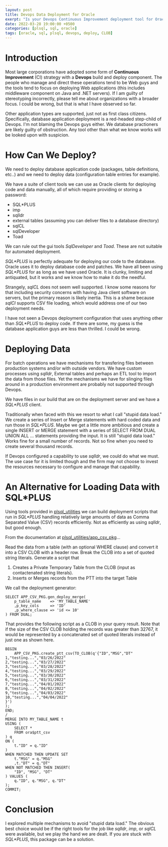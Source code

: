 ```yaml
---
layout: post
title: Devops Data Deployment for Oracle
exerpt: "Is your Devops Continuous Improvement deployment tool for Oracle cramping your style? I present one way of making it better for the case where you need to deploy data in addition to code."
date: 2022-03-28 19:00:00 +0500
categories: [plsql, sql, oracle]
tags: [oracle, sql, plsql, devops, deploy, CLOB]
---
```

# Introduction

Most large corporations have adopted some form of **Continuous Improvement** (CI)
strategy with a **Devops** build and deploy component. 
The people who manage and direct these operations tend to
be Web guys and the tools tend to focus on deploying Web applications (this includes
middleware component on Java and .NET servers). If I am
guilty of stereotyping incorrectly, please tell me about organizations with 
a broader focus. I could be wrong, but that is what I have observed so far.

Other application types are supported, just not as first class citizens.
Specifically, database application deployment is a red-headed step-child
of Devops. I'm not blaming the Devops guys either. We database practioners
are likely guilty of obstruction. Any tool other than what we know works
will be looked upon with suspicion. 

# How Can We Deploy?

We need to deploy database application code (packages, table definitions, etc..)
and we need to deploy data (configuration table entries for example).

We have a suite of client tools we can use as Oracle clients for deploying
code and data manually, all of which require providing or storing a password:

- SQL\*PLUS
- imp
- sqlldr
- external tables (assuming you can deliver files to a database directory)
- sqlCL
- sqlDeveloper
- Toad

We can rule out the gui tools *SqlDeveloper* and *Toad*. These are not suitable for automated
deployment.

*SQL\*PLUS* is perfectly adequate for deploying our code to the database. Oracle uses it to 
deploy database code and patches. We have
all been using *SQL\*PLUS* for as long as we have used Oracle. It is clunky, limiting and antiquated,
but it works and we know how to make it do the needful.

Strangely, *sqlCL* does not seem well supported. I know some reasons for that including
security concerns with having Java client software on servers, but the
primary reason is likely inertia. This is a shame because *sqlCl* supports CSV file 
loading, which would address one of our two deployment needs.

I have not seen a Devops deployment configuration that uses anything other than *SQL\*PLUS*
to deploy code. If there are some, my guess is the database application guys are less
than thrilled. I could be wrong.

# Deploying Data

For batch operations we have mechanisms for transfering files between production
systems and/or with outside vendors. We have custom processes using
*sqlldr*, External tables and perhaps an ETL tool to import the data from those files. 
Yet the mechanisms
we have for slinging files around in a production environment are probably not supported
through Devops. 

We have files in our build that are on the deployment server and we have a *SQL\*PLUS* client.

Traditionally when faced with this we resort to what I call "stupid data load." We
create a series of Insert or Merge statements with hard coded data and run those
in *SQL\*PLUS*. Maybe we get a little more ambitious and create a single INSERT
or MERGE statement with a series of SELECT FROM DUAL UNION ALL ... statements
providing the input. It is still "stupid data load." Works fine for a small number of
records. Not so fine when you need to create several thousand records.

If Devops configured a capability to use *sqlldr*, we could do what we must. The use case
for it is limited though and the firm may not choose to invest the resources necessary
to configure and manage that capability.

# An Alternative for Loading Data with SQL\*PLUS

Using tools provided in [plsql_utilities](https://github.com/lee-lindley/plsql_utilities) we can
build deployment scripts that run in *SQL\*PLUS* handling relatively large amounts of
data as Comma Separated Value (CSV) records efficiently. 
Not as efficiently as using *sqlldr*, but good enough. 

From the documentation at [plsql_utilities/app_csv_pkg](https://github.com/lee-lindley/plsql_utilities/tree/main/app_csv_pkg)...

Read the data from a table (with an optional WHERE clause) and convert it
into a CSV CLOB with a header row. Break the CLOB into a set of quoted
string literals. Generate a script that

1. Creates a Private Temporary Table from the CLOB (input as contactenated string literals).
2. Inserts or Merges records from the PTT into the target Table

We call the deployment generator:

```plsql
SELECT APP_CSV_PKG.gen_deploy_merge(
    p_table_name    => 'MY_TABLE_NAME'
    ,p_key_cols     => 'ID'
    ,p_where_clause => 'id <= 10'
) FROM DUAL;
```

That provides the following script as a CLOB in your query result. Note that
if the size of the CSV CLOB holding the records was greater than 32767, 
it would be represented by a concatenated set of quoted literals instead
of just one as shown here.

```plsql
BEGIN
    APP_CSV_PKG.create_ptt_csv(TO_CLOB(q'{"ID","MSG","DT"
1,"testing...","03/26/2022"
2,"testing...","03/27/2022"
3,"testing...","03/28/2022"
4,"testing...","03/29/2022"
5,"testing...","03/30/2022"
6,"testing...","03/31/2022"
7,"testing...","04/01/2022"
8,"testing...","04/02/2022"
9,"testing...","04/03/2022"
10,"testing...","04/04/2022"
}')
);
END;
/
MERGE INTO MY_TABLE_NAME t
USING (
    SELECT *
    FROM ora$ptt_csv
) q
ON (
    t."ID" = q."ID"
)
WHEN MATCHED THEN UPDATE SET
    t."MSG" = q."MSG"
    ,t."DT" = q."DT"
WHEN NOT MATCHED THEN INSERT(
    "ID", "MSG", "DT"
) VALUES (
    q."ID", q."MSG", q."DT"
);
COMMIT;
```

# Conclusion

I explored multiple mechanisms to avoid "stupid data load." The obvious best choice would be if the right
tools for the job like *sqlldr*, *imp*, or *sqlCL* were available, but we play the hand we are dealt. If you
are stuck with *SQL\*PLUS*, this package can be a solution.

